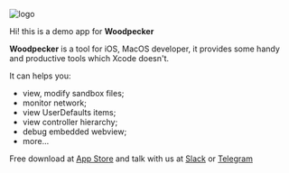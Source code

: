 
![logo](http://www.woodpeck.cn/assets/img/logo.png)

Hi! this is a demo app for **Woodpecker**

**Woodpecker** is a tool for iOS, MacOS developer, it provides some handy and productive tools which Xcode doesn't. 

It can helps you:

 - view, modify sandbox files;
 - monitor network;
 - view UserDefaults items;
 - view controller hierarchy;
 - debug embedded webview;
 - more...

Free download at [App Store](https://itunes.apple.com/cn/app/woodpecker/id1333548463?l=en&mt=12)
and talk with us at [Slack](https://join.slack.com/t/woodpeckerapp/shared_invite/enQtNjMzMTY3MDczMDA4LTM4NTQ5OGRjMTIxZWMxMDdmZmVlNjQ4NjRhZmQ3YTE0NzFkMDBmNGE5NmE2MzRjMjYzZjk2Yzk5OGNjNDUwMTM)
 or [Telegram](https://t.me/appwoodpecker)

